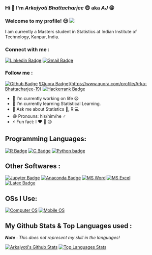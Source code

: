 ### Hi 🤘 I'm *Arkajyoti Bhattacharjee* 😎 aka ***AJ*** 😁
### Welcome to my profile! 😍 ![](https://komarev.com/ghpvc/?username=ArkaB-DS&color=brightgreen&style=plastic)
  I am currently a Masters student in Statistics at Indian Institute of Technology, Kanpur, India.
  
### Connect with me : 
[![Linkedin Badge](https://img.shields.io/badge/LinkedIn-0077B5?style=for-the-badge&logo=linkedin&logoColor=white)](https://www.linkedin.com/in/arkajyoti-aj/)
[![Gmail Badge](https://img.shields.io/badge/Gmail-D14836?style=for-the-badge&logo=gmail&logoColor=white)](arkastat98@gmail.com)

### Follow me : 
[![Github Badge](https://img.shields.io/badge/GitHub-100000?style=for-the-badge&logo=github&logoColor=white)](https://github.com/ArkaB-DS)
[![Quora Badge]](<img alt="Quora" src="https://img.shields.io/badge/Quora%20-%23B92B27.svg?&style=for-the-badge&logo=Quora&logoColor=white"/>)(https://www.quora.com/profile/Arka-Bhattacharjee-19)
[![Hackerrank Badge](<img alt="HackerRank" src="https://img.shields.io/badge/-Hackerrank-2EC866?style=for-the-badge&logo=HackerRank&logoColor=white"/>)](https://www.hackerrank.com/arkastat98)


- 🔭 I’m currently working on life 😫 
- 🌱 I’m currently learning Statistical Learning.
- 💬 Ask me about Statistics 📖, R 💻
- 😄 Pronouns: his/him/he ♂️
- ⚡ Fun fact: I ❤️ 🍨 😉

## Programming Languages: 
[![R Badge](https://img.shields.io/badge/R-276DC3?style=for-the-badge&logo=r&logoColor=white)]() 
[![C Badge](https://img.shields.io/badge/C-00599C?style=for-the-badge&logo=c&logoColor=white)]()
[![Python badge](	https://img.shields.io/badge/Python-14354C?style=for-the-badge&logo=python&logoColor=white)]()

## Other Softwares :
[![Jupyter Badge](https://img.shields.io/badge/Jupyter-F37626.svg?&style=for-the-badge&logo=Jupyter&logoColor=white)]()
[![Anaconda Badge](https://img.shields.io/badge/conda-342B029.svg?&style=for-the-badge&logo=anaconda&logoColor=white)]()
[![MS Word](https://img.shields.io/badge/Microsoft_Word-2B579A?style=for-the-badge&logo=microsoft-word&logoColor=white)]()
[![MS Excel](	https://img.shields.io/badge/Microsoft_Excel-217346?style=for-the-badge&logo=microsoft-excel&logoColor=white)]()
[![Latex Badge](https://img.shields.io/badge/latex%20-%23008080.svg?&style=for-the-badge&logo=latex&logoColor=white)]()

## OSs I Use:
[![Computer OS](https://img.shields.io/badge/Windows-0078D6?style=for-the-badge&logo=windows&logoColor=white)]()
[![Mobile OS](https://img.shields.io/badge/Android-3DDC84?style=for-the-badge&logo=android&logoColor=white)]()


## My Github Stats & Top Languages used :
***Note*** : *This does not represent my skill in the languages!*

[![Arkajyoti's Github Stats](https://github-readme-stats.vercel.app/api?username=ArkaB-DS&theme=blue-green&count_private=TRUE&show_icons=true&hide=prs,issues,contribs)]()
[![Top Languages Stats](https://github-readme-stats.vercel.app/api/top-langs/?username=ArkaB-DS&exclude_repo=Real-Analysis,Adaptive-MCMC,A-Visual-History-of-Nobel-Prize-Winners-&theme=midnight-purple)]()
